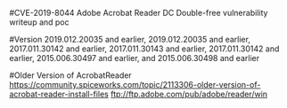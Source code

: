 #CVE-2019-8044
Adobe Acrobat Reader DC Double-free vulnerability writeup and poc 

#Version
2019.012.20035 and earlier, 2019.012.20035 and earlier, 2017.011.30142 and earlier, 2017.011.30143 and earlier, 2017.011.30142 and earlier, 2015.006.30497 and earlier, and 2015.006.30498 and earlier

#Older Version of AcrobatReader
https://community.spiceworks.com/topic/2113306-older-version-of-acrobat-reader-install-files ftp://ftp.adobe.com/pub/adobe/reader/win
